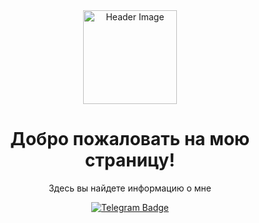 <div id="header" align="center">
  <img src="https://i.giphy.com/media/v1.Y2lkPTc5MGI3NjExNmQ4emRoa2hmN2w1Z2ZwZWJmaXlvaDQ2dzRmaDF4dDhkMjQzY2s0NiZlcD12MV9pbnRlcm5hbF9naWZfYnlfaWQmY3Q9Zw/YbXLZ6dymH758xSEbM/giphy.gif" width="150" alt="Header Image"/>
  <h1>Добро пожаловать на мою страницу!</h1>
  <p>Здесь вы найдете информацию о мне</p>
</div>

<div id="badges" align="center">
  <a href="https://t.me/voolfi71" target="_blank">
    <img src="https://img.shields.io/badge/Telegram-Join%20Chat-0088cc?style=flat-square&logo=telegram" alt="Telegram Badge"/>
  </a>
</div>
